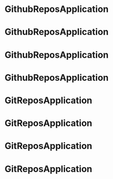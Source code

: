 # GithubReposApplication
# GithubReposApplication
# GithubReposApplication
# GithubReposApplication
# GitReposApplication
# GitReposApplication
# GitReposApplication
# GitReposApplication
